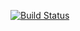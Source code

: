 [![Build Status](https://dev.azure.com/oladapoadeogun/AgileProject2/_apis/build/status%2FFranziska023.gitapp?branchName=master)](https://dev.azure.com/oladapoadeogun/AgileProject2/_build/latest?definitionId=35&branchName=master)
